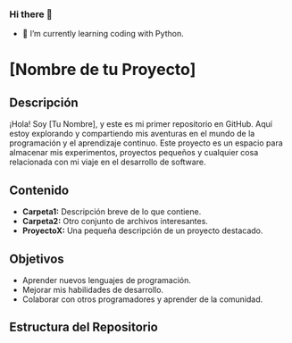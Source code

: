 ### Hi there 👋

<!--
**Jose-Luis-Lanza/Jose-Luis-Lanza** is a ✨ _special_ ✨ repository because its `README.md` (this file) appears on your GitHub profile.

Here are some ideas to get you started:

- 🔭 I’m currently working on ...
- 🌱 I’m currently learning ...
- 👯 I’m looking to collaborate on ...
- 🤔 I’m looking for help with ...
- 💬 Ask me about ...
- 📫 How to reach me: ...
- 😄 Pronouns: ...
- ⚡ Fun fact: ...
-->
- 🌱 I’m currently learning coding with Python.
# [Nombre de tu Proyecto]

## Descripción
¡Hola! Soy [Tu Nombre], y este es mi primer repositorio en GitHub. Aquí estoy explorando y compartiendo mis aventuras en el mundo de la programación y el aprendizaje continuo. Este proyecto es un espacio para almacenar mis experimentos, proyectos pequeños y cualquier cosa relacionada con mi viaje en el desarrollo de software.

## Contenido
- **Carpeta1:** Descripción breve de lo que contiene.
- **Carpeta2:** Otro conjunto de archivos interesantes.
- **ProyectoX:** Una pequeña descripción de un proyecto destacado.

## Objetivos
- Aprender nuevos lenguajes de programación.
- Mejorar mis habilidades de desarrollo.
- Colaborar con otros programadores y aprender de la comunidad.

## Estructura del Repositorio
